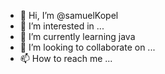 - 👋 Hi, I’m @samuelKopel
- 👀 I’m interested in ...
- 🌱 I’m currently learning java
- 💞️ I’m looking to collaborate on ...
- 📫 How to reach me ...

<!---
samuelKopel/samuelKopel is a ✨ special ✨ repository because its `README.md` (this file) appears on your GitHub profile.
You can click the Preview link to take a look at your changes.
--->
